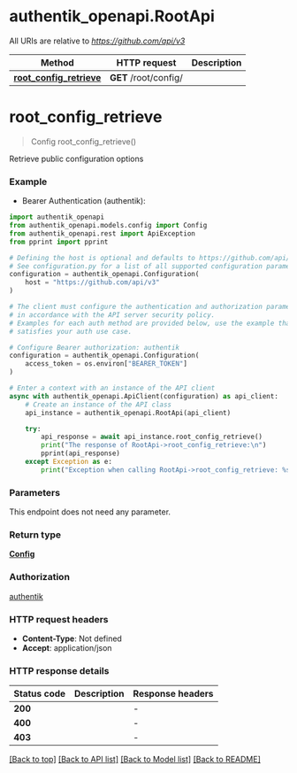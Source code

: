 # authentik_openapi.RootApi

All URIs are relative to *https://github.com/api/v3*

Method | HTTP request | Description
------------- | ------------- | -------------
[**root_config_retrieve**](RootApi.md#root_config_retrieve) | **GET** /root/config/ | 


# **root_config_retrieve**
> Config root_config_retrieve()



Retrieve public configuration options

### Example

* Bearer Authentication (authentik):

```python
import authentik_openapi
from authentik_openapi.models.config import Config
from authentik_openapi.rest import ApiException
from pprint import pprint

# Defining the host is optional and defaults to https://github.com/api/v3
# See configuration.py for a list of all supported configuration parameters.
configuration = authentik_openapi.Configuration(
    host = "https://github.com/api/v3"
)

# The client must configure the authentication and authorization parameters
# in accordance with the API server security policy.
# Examples for each auth method are provided below, use the example that
# satisfies your auth use case.

# Configure Bearer authorization: authentik
configuration = authentik_openapi.Configuration(
    access_token = os.environ["BEARER_TOKEN"]
)

# Enter a context with an instance of the API client
async with authentik_openapi.ApiClient(configuration) as api_client:
    # Create an instance of the API class
    api_instance = authentik_openapi.RootApi(api_client)

    try:
        api_response = await api_instance.root_config_retrieve()
        print("The response of RootApi->root_config_retrieve:\n")
        pprint(api_response)
    except Exception as e:
        print("Exception when calling RootApi->root_config_retrieve: %s\n" % e)
```



### Parameters

This endpoint does not need any parameter.

### Return type

[**Config**](Config.md)

### Authorization

[authentik](../README.md#authentik)

### HTTP request headers

 - **Content-Type**: Not defined
 - **Accept**: application/json

### HTTP response details

| Status code | Description | Response headers |
|-------------|-------------|------------------|
**200** |  |  -  |
**400** |  |  -  |
**403** |  |  -  |

[[Back to top]](#) [[Back to API list]](../README.md#documentation-for-api-endpoints) [[Back to Model list]](../README.md#documentation-for-models) [[Back to README]](../README.md)


